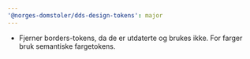 ```yaml
---
'@norges-domstoler/dds-design-tokens': major
---
```


- Fjerner borders-tokens, da de er utdaterte og brukes ikke. For farger bruk semantiske fargetokens.
